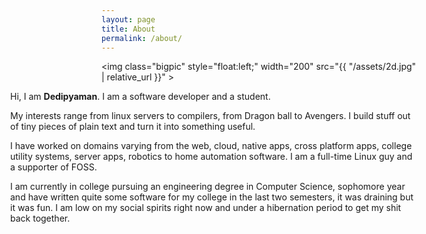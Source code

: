 ```yaml
---
layout: page
title: About
permalink: /about/
---
```


<img class="bigpic" style="float:left;" width="200" src="{{ "/assets/2d.jpg" | relative_url }}" >
<div style="float: right; width: 650px">
Hi, I am <b>Dedipyaman</b>. I am a software developer and a student.<p></p>

My interests range from linux servers to compilers, from Dragon ball to Avengers. I build stuff out of tiny pieces of plain text and turn it into something useful. 
<p></p>
I have worked on domains varying from the web, cloud, native apps, cross platform apps, college utility systems, server apps, robotics to home automation software. I am a full-time Linux guy and a supporter of FOSS.

<p></p>

I am currently in college pursuing an engineering degree in Computer Science, sophomore year and have written quite some software for my college in the last two semesters, it was draining but it was fun. I am low on my social spirits right now and under a hibernation period to get my shit back together.
</div>